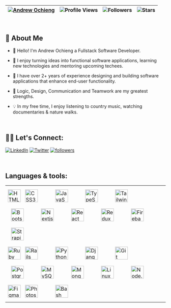 | [![Andrew Ochieng](https://img.shields.io/badge/ANDREW-OCHIENG-<COLOR>.svg)](https://shields.io/) | ![Profile Views](https://komarev.com/ghpvc/?username=Andrew-Ochieng&color=green) | ![Followers](https://img.shields.io/github/followers/Andrew-Ochieng) | ![Stars](https://img.shields.io/github/stars/Andrew-Ochieng?label=Profile%20Stars&logo=Profile%20stars&logoColor=g) | 
--| --| --| --|

<br>

## 📖 About Me

*  👋 Hello! I'm Andrew Ochieng a Fullstack Software Developer.

* 🚀 I enjoy turning ideas into functional software applications, learning new technologies and mentoring upcoming techees.

* 🥑 I have over 2+ years of experience designing and building software applications that enhance end-user functionality.

* 🌱 Logic, Design, Communication and Teamwork are my greatest strengths.

* 💡 In my free time, I enjoy listening to country music, watching documentaries & nature walks.  

</br>

## 🙋‍♂️ Let's Connect:

<p valign="left">
  <a href="https://www.linkedin.com/in/andrew-ochieng-00b076180/"><img alt="LinkedIn" title="LinkedIn" src="https://img.shields.io/badge/-LinkedIn-0077B5?style=for-the-badge&logo=linkedin&logoColor=white"/></a>
  <a href="https://twitter.com/dev__drew"><img alt="Twitter" title="Twitter" src="https://img.shields.io/badge/-Twitter-1DA1F2?style=for-the-badge&logo=twitter&logoColor=white"/></a>
  <a href="https://github.com/andrew-ochieng"><img alt="followers" title="Follow me on Github" src="https://img.shields.io/github/followers/andrew-ochieng?color=236ad3&style=for-the-badge&logo=github&label=Follow"/></a>
</p>


</br>

## Languages & tools:

<table>
  <tr>
    <td valign="top" >


  <div>  
  <img style="margin: 10px 0px" src="https://profilinator.rishav.dev/skills-assets/html5-original-wordmark.svg" alt="HTML5" height="40" />  
  <img style="margin: 10px; margin-right: 40px" src="https://profilinator.rishav.dev/skills-assets/css3-original-wordmark.svg" alt="CSS3" height="40" /> 
  <img style="margin: 10px; margin-right: 40px" src="https://profilinator.rishav.dev/skills-assets/javascript-original.svg" alt="JavaScript" height="40" />
  <img style="margin: 10px; margin-right: 40px" src="https://profilinator.rishav.dev/skills-assets/typescript-original.svg" alt="TypeScript" height="40" />
  <img style="margin: 10px; margin-right: 40px" src="https://i.ibb.co/WfSJkqn/tailwindcss-removebg-preview.png" alt="Tailwindcss" height="40" />    
  <img style="margin: 10px; margin-right: 40px" src="https://profilinator.rishav.dev/skills-assets/bootstrap-plain.svg" alt="Bootstrap" height="40" />  
  <img style="margin: 10px; margin-right: 40px" src="https://profilinator.rishav.dev/skills-assets/nextjs.png" alt="Nextjs" height="40" />
  <img style="margin: 10px; margin-right: 40px" src="https://profilinator.rishav.dev/skills-assets/react-original-wordmark.svg" alt="React" height="40" /> 
  <a href="https://redux.js.org/" target="_blank"><img style="margin: 10px; margin-right: 40px" src="https://profilinator.rishav.dev/skills-assets/redux-original.svg" alt="Redux" height="40" /></a>  
  <img style="margin: 10px; margin-right: 40px" src="https://profilinator.rishav.dev/skills-assets/firebase.png" alt="Firebase" height="40" />
  <img style="margin: 10px; margin-right: 40px" src="https://profilinator.rishav.dev/skills-assets/strapi.svg" alt="Strapi" height="40" />   
  </div>


  <div>       
    <img style="margin: 10px 0px" src="https://i.ibb.co/zG2M2QT/ruby-log-removebg-preview.png" alt="Ruby" height="40" />    
    <img style="margin: 10px; margin-right: 40px" src="https://i.ibb.co/gWH1NMr/Ruby-On-Rails-Logo-svg-removebg-preview.png" alt="Rails" height="40" />  
    <img style="margin: 10px; margin-right: 40px" src="https://profilinator.rishav.dev/skills-assets/python-original.svg" alt="Python" height="40" />
    <img style="margin: 10px; margin-right: 40px" src="https://profilinator.rishav.dev/skills-assets/django-original.svg" alt="Django" height="40" />
    <img style="margin: 10px; margin-right: 40px" src="https://profilinator.rishav.dev/skills-assets/git-scm-icon.svg" alt="Git" height="40" />   
    <img style="margin: 10px; margin-right: 40px" src="https://profilinator.rishav.dev/skills-assets/postgresql-original-wordmark.svg" alt="Postgresql" height="40" />
    <img style="margin: 10px; margin-right: 40px" src="https://profilinator.rishav.dev/skills-assets/mysql-original-wordmark.svg" alt="MySQL" height="40" />  
    <img style="margin: 10px; margin-right: 40px" src="https://profilinator.rishav.dev/skills-assets/mongodb-original-wordmark.svg" alt="MongoDB" height="40" /> 
    <img style="margin: 10px; margin-right: 40px" src="https://profilinator.rishav.dev/skills-assets/linux-original.svg" alt="Linux"
    height="40" />
    <img style="margin: 10px; margin-right: 40px" src="https://profilinator.rishav.dev/skills-assets/nodejs-original-wordmark.svg" alt="Node.js" height="40" />  
  </div>


  <div >  
    <img style="margin: 10px 0px" src="https://profilinator.rishav.dev/skills-assets/figma-icon.svg" alt="Figma" height="40">  
    <img style="margin: 10px; margin-right: 40px" src="https://profilinator.rishav.dev/skills-assets/photoshop-plain.svg" alt="Photoshop" height="40" />     
    <img style="margin: 10px; margin-right: 40px" src="https://profilinator.rishav.dev/skills-assets/adobe_illustrator-icon.svg" alt="Bash" 
    height="40" />  
  </div>
</td>




</tr>
</table>


